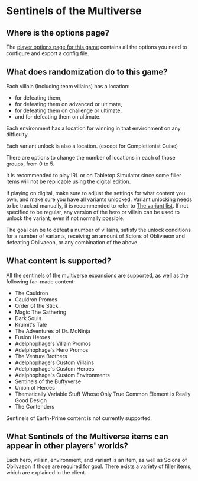 # Sentinels of the Multiverse

## Where is the options page?

The [player options page for this game](../player-options) contains all the options you need to configure and export a
config file.

## What does randomization do to this game?

Each villain (Including team villains) has a location:
- for defeating them,
- for defeating them on advanced or ultimate,
- for defeating them on challenge or ultimate,
- and for defeating them on ultimate.

Each environment has a location for winning in that environment on any difficulty.

Each variant unlock is also a location. (except for Completionist Guise)

There are options to change the number of locations in each of those groups, from 0 to 5.

It is recommended to play IRL or on Tabletop Simulator since some filler items will not be replicable using the digital edition.

If playing on digital, make sure to adjust the settings for what content you own,
and make sure you have all variants unlocked.
Variant unlocking needs to be tracked manually, it is recommended to refer to [The variant list](https://sentinelsdigital.com/variants).
If not specified to be regular, any version of the hero or villain can be used to unlock the variant, even if not normally possible.

The goal can be to defeat a number of villains, satisfy the unlock conditions for a number of variants, receiving an amount of Scions of Oblivaeon and defeating Oblivaeon, or any combination of the above.

## What content is supported?

All the sentinels of the multiverse expansions are supported, as well as the following fan-made content:
- The Cauldron
- Cauldron Promos
- Order of the Stick
- Magic The Gathering
- Dark Souls
- Krumit's Tale
- The Adventures of Dr. McNinja
- Fusion Heroes
- Adelphophage's Villain Promos
- Adelphophage's Hero Promos
- The Venture Brothers
- Adelphophage's Custom Villains
- Adelphophage's Custom Heroes
- Adelphophage's Custom Environments
- Sentinels of the Buffyverse
- Union of Heroes
- Thematically Variable Stuff Whose Only True Common Element Is Really Good Design
- The Contenders

Sentinels of Earth-Prime content is not currently supported.

## What Sentinels of the Multiverse items can appear in other players' worlds?

Each hero, villain, environment, and variant is an item, as well as Scions of Oblivaeon if those are required for goal.
There exists a variety of filler items, which are explained in the client.
